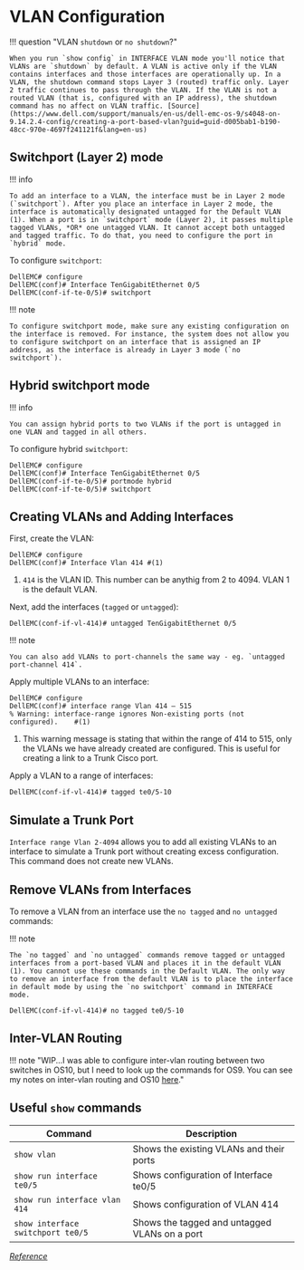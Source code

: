 # VLAN Configuration

!!! question "VLAN `shutdown` or `no shutdown`?"

    When you run `show config` in INTERFACE VLAN mode you'll notice that VLANs are `shutdown` by default. A VLAN is active only if the VLAN contains interfaces and those interfaces are operationally up. In a VLAN, the shutdown command stops Layer 3 (routed) traffic only. Layer 2 traffic continues to pass through the VLAN. If the VLAN is not a routed VLAN (that is, configured with an IP address), the shutdown command has no affect on VLAN traffic. [Source](https://www.dell.com/support/manuals/en-us/dell-emc-os-9/s4048-on-9.14.2.4-config/creating-a-port-based-vlan?guid=guid-d005bab1-b190-48cc-970e-4697f241121f&lang=en-us)

## Switchport (Layer 2) mode

!!! info

    To add an interface to a VLAN, the interface must be in Layer 2 mode (`switchport`). After you place an interface in Layer 2 mode, the interface is automatically designated untagged for the Default VLAN (1). When a port is in `switchport` mode (Layer 2), it passes multiple tagged VLANs, *OR* one untagged VLAN. It cannot accept both untagged and tagged traffic. To do that, you need to configure the port in `hybrid` mode.

To configure `switchport`:

```shell
DellEMC# configure
DellEMC(conf)# Interface TenGigabitEthernet 0/5
DellEMC(conf-if-te-0/5)# switchport
```

!!! note

    To configure switchport mode, make sure any existing configuration on the interface is removed. For instance, the system does not allow you to configure switchport on an interface that is assigned an IP address, as the interface is already in Layer 3 mode (`no switchport`).

## Hybrid switchport mode

!!! info

    You can assign hybrid ports to two VLANs if the port is untagged in one VLAN and tagged in all others.

To configure hybrid `switchport`:

```shell
DellEMC# configure
DellEMC(conf)# Interface TenGigabitEthernet 0/5
DellEMC(conf-if-te-0/5)# portmode hybrid
DellEMC(conf-if-te-0/5)# switchport
```

## Creating VLANs and Adding Interfaces

First, create the VLAN:

```shell
DellEMC# configure
DellEMC(conf)# Interface Vlan 414 #(1)
```

1. `414` is the VLAN ID. This number can be anythig from 2 to 4094. VLAN 1 is the default VLAN.

Next, add the interfaces (`tagged` or `untagged`):

```shell
DellEMC(conf-if-vl-414)# untagged TenGigabitEthernet 0/5
```

!!! note

    You can also add VLANs to port-channels the same way - eg. `untagged port-channel 414`.

Apply multiple VLANs to an interface:

```shell
DellEMC# configure
DellEMC(conf)# interface range Vlan 414 – 515
% Warning: interface-range ignores Non-existing ports (not configured).    #(1)
```

1. This warning message is stating that within the range of 414 to 515, only the VLANs we have already created are configured. This is useful for creating a link to a Trunk Cisco port. 

Apply a VLAN to a range of interfaces:

```shell
DellEMC(conf-if-vl-414)# tagged te0/5-10
```

## Simulate a Trunk Port

`Interface range Vlan 2-4094` allows you to add all existing VLANs to an interface to simulate a Trunk port without creating excess configuration. This command does not create new VLANs.

## Remove VLANs from Interfaces

To remove a VLAN from an interface use the `no tagged` and `no untagged` commands:

!!! note

    The `no tagged` and `no untagged` commands remove tagged or untagged interfaces from a port-based VLAN and places it in the default VLAN (1). You cannot use these commands in the Default VLAN. The only way to remove an interface from the default VLAN is to place the interface in default mode by using the `no switchport` command in INTERFACE mode. 

```shell
DellEMC(conf-if-vl-414)# no tagged te0/5-10
```

## Inter-VLAN Routing

!!! note "WIP...I was able to configure inter-vlan routing between two switches in OS10, but I need to look up the commands for OS9. You can see my notes on inter-vlan routing and OS10 [here](../../../notes/2024.md#f-03082024)."

## Useful `show` commands

| Command                           | Description                                     |
| --------------------------------- | ----------------------------------------------- |
| `show vlan`                       | Shows the existing VLANs and their ports        |
| `show run interface te0/5`        | Shows configuration of Interface te0/5          |
| `show run interface vlan 414`     | Shows configuration of VLAN 414                 |
| `show interface switchport te0/5` | Shows the tagged and untagged VLANs on a port   |

[*Reference*](https://www.dell.com/support/kbdoc/en-us/000119270/dell-emc-networking-how-to-configure-vlans-and-associate-ports-to-vlans-on-os9-ftos)
